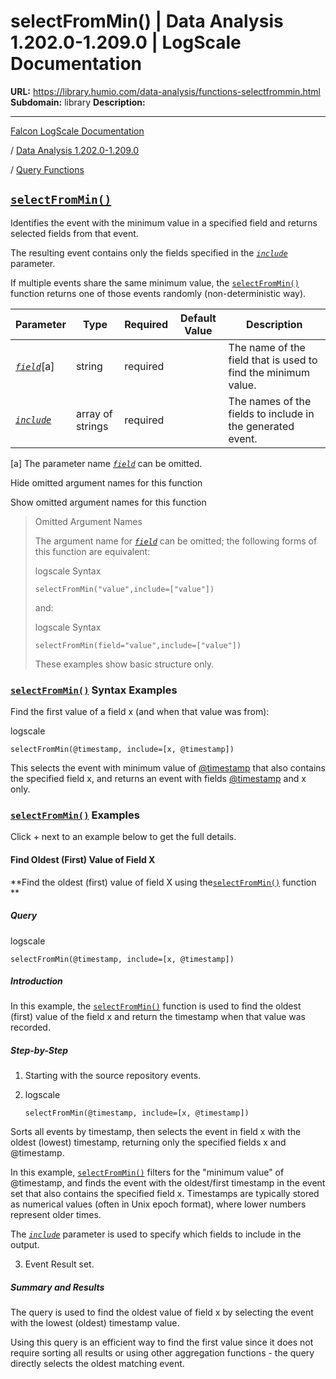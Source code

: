 # selectFromMin() | Data Analysis 1.202.0-1.209.0 | LogScale Documentation

**URL:** https://library.humio.com/data-analysis/functions-selectfrommin.html
**Subdomain:** library
**Description:** 

---

[Falcon LogScale Documentation](https://library.humio.com)

/ [Data Analysis 1.202.0-1.209.0](data-analysis-docs.html)

/ [Query Functions](functions.html)

## [`selectFromMin()`](functions-selectfrommin.html "selectFromMin\(\)")

Identifies the event with the minimum value in a specified field and returns selected fields from that event. 

The resulting event contains only the fields specified in the [_`include`_](functions-selectfrommin.html#query-functions-selectfrommin-include) parameter. 

If multiple events share the same minimum value, the [`selectFromMin()`](functions-selectfrommin.html "selectFromMin\(\)") function returns one of those events randomly (non-deterministic way). 

Parameter| Type| Required| Default Value| Description  
---|---|---|---|---  
[ _`field`_](functions-selectfrommin.html#query-functions-selectfrommin-field)[a]| string| required |  |  The name of the field that is used to find the minimum value.   
[_`include`_](functions-selectfrommin.html#query-functions-selectfrommin-include)|  array of strings| required |  |  The names of the fields to include in the generated event.   
[a] The parameter name [_`field`_](functions-selectfrommin.html#query-functions-selectfrommin-field) can be omitted.  
  
Hide omitted argument names for this function

Show omitted argument names for this function

> Omitted Argument Names
> 
> The argument name for [_`field`_](functions-selectfrommin.html#query-functions-selectfrommin-field) can be omitted; the following forms of this function are equivalent:
> 
> logscale Syntax
>     
>     
>     selectFromMin("value",include=["value"])
> 
> and:
> 
> logscale Syntax
>     
>     
>     selectFromMin(field="value",include=["value"])
> 
> These examples show basic structure only.

### [`selectFromMin()`](functions-selectfrommin.html "selectFromMin\(\)") Syntax Examples

Find the first value of a field x (and when that value was from): 

logscale
    
    
    selectFromMin(@timestamp, include=[x, @timestamp])

This selects the event with minimum value of [@timestamp](searching-data-event-fields.html#searching-data-event-fields-metadata-timestamp) that also contains the specified field x, and returns an event with fields [@timestamp](searching-data-event-fields.html#searching-data-event-fields-metadata-timestamp) and x only. 

### [`selectFromMin()`](functions-selectfrommin.html "selectFromMin\(\)") Examples

Click + next to an example below to get the full details.

#### Find Oldest (First) Value of Field X

**Find the oldest (first) value of field X using the[`selectFromMin()`](functions-selectfrommin.html "selectFromMin\(\)") function **

##### Query

logscale
    
    
    selectFromMin(@timestamp, include=[x, @timestamp])

##### Introduction

In this example, the [`selectFromMin()`](functions-selectfrommin.html "selectFromMin\(\)") function is used to find the oldest (first) value of the field x and return the timestamp when that value was recorded. 

##### Step-by-Step

  1. Starting with the source repository events.

  2. logscale
         
         selectFromMin(@timestamp, include=[x, @timestamp])

Sorts all events by timestamp, then selects the event in field x with the oldest (lowest) timestamp, returning only the specified fields x and @timestamp. 

In this example, [`selectFromMin()`](functions-selectfrommin.html "selectFromMin\(\)") filters for the "minimum value" of @timestamp, and finds the event with the oldest/first timestamp in the event set that also contains the specified field x. Timestamps are typically stored as numerical values (often in Unix epoch format), where lower numbers represent older times. 

The [_`include`_](functions-selectfrommin.html#query-functions-selectfrommin-include) parameter is used to specify which fields to include in the output. 

  3. Event Result set.




##### Summary and Results

The query is used to find the oldest value of field x by selecting the event with the lowest (oldest) timestamp value. 

Using this query is an efficient way to find the first value since it does not require sorting all results or using other aggregation functions - the query directly selects the oldest matching event.

